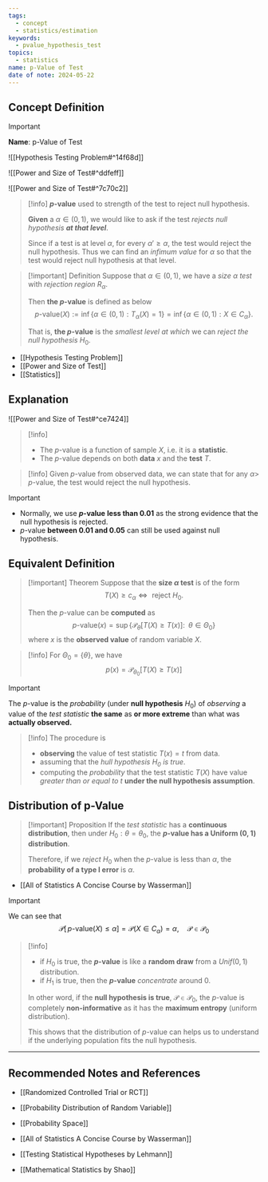 ```yaml
---
tags:
  - concept
  - statistics/estimation
keywords:
  - pvalue_hypothesis_test
topics:
  - statistics
name: p-Value of Test
date of note: 2024-05-22
---
```


## Concept Definition

>[!important]
>**Name**: p-Value of Test

![[Hypothesis Testing Problem#^14f68d]]

![[Power and Size of Test#^ddfeff]]

![[Power and Size of Test#^7c70c2]]

>[!info]
>**$p$-value** used to strength of the test to reject null hypothesis.
>
>**Given** a $\alpha \in (0,1)$, we would like to ask if the test *rejects null hypothesis __at that level__*. 
>
>Since if a test is at level $\alpha$, for every $\alpha' \ge \alpha$, the test would reject the null hypothesis. Thus we can find an *infimum value* for $\alpha$ so that the test would reject null hypothesis at that level.

>[!important] Definition
>Suppose that $\alpha \in (0,1)$, we have a *size $\alpha$ test* with *rejection region* $R_{\alpha}$.
>
>Then **the $p$-value**  is defined as below
>$$
>p\text{-value}(X) := \inf\left\{ \alpha \in (0,1): T_{\alpha}(X) = 1\right\} = \inf\left\{ \alpha \in (0,1): X \in C_{\alpha}\right\}. 
>$$
>
>That is,  **the $p$-value** is the *smallest level* *at which* we can *reject the null hypothesis* $H_{0}$. 

- [[Hypothesis Testing Problem]]
- [[Power and Size of Test]]
- [[Statistics]]



## Explanation

![[Power and Size of Test#^ce7424]]


>[!info]
>- The $p$-value is a function of sample $X$, i.e. it is a **statistic**. 
>- The $p$-value depends on both **data** $x$ and the **test** $T$.


>[!info]
>Given $p$-value from observed data, we can state that for any $\alpha >$ $p$-value, the test would reject the null hypothesis.

>[!important]
>- Normally, we use **$p$-value** **less than $0.01$** as the strong evidence that the null hypothesis is rejected. 
>- $p$-value **between $0.01$ and $0.05$** can still be used against null hypothesis.


## Equivalent Definition

>[!important] Theorem
>Suppose that the **size $\alpha$ test** is of the form
>$$
>T(X) \ge c_{\alpha} \iff \text{ reject }H_{0}.
>$$
>
>Then the $p$-value  can be **computed** as 
>$$
>p\text{-value}(x)  = \sup\left\{ \mathcal{P}_{\theta}\left[ T(X) \ge T(x)\right]:\;\; \theta \in \Theta_{0}  \right\} 
>$$
>where $x$ is the **observed value** of  random variable $X$.

>[!info]
>For $\Theta_{0} = \left\{ \theta \right\}$, we have
>$$
>p(x) =\mathcal{P}_{\theta_{0}}\left[ T(X) \ge T(x)\right]
>$$

>[!important]
>The $p$-value is the *probability* (under **null hypothesis** $H_{0}$) of *observing* a value of the *test statistic* **the same** as **or more extreme** than what was **actually observed.**

>[!info]
>The procedure is 
>- **observing** the value of test statistic $T(x) = t$  from data.
>- assuming that the *hull hypothesis $H_{0}$ is true*.
>- computing the *probability* that the test statistic $T(X)$ have value *greater than or equal to* $t$ **under the null hypothesis assumption**.

## Distribution of p-Value

>[!important] Proposition
>If the *test statistic* has a **continuous distribution**, then under $H_0 : \theta = \theta_{0}$, the **$p$-value has a Uniform $(0,1)$ distribution**. 
>
>Therefore, if we *reject* $H_0$ when the $p$-value is less than $\alpha$, the **probability of a type I error** is $\alpha$.

- [[All of Statistics A Concise Course by Wasserman]]

>[!important]
>We can see that 
>$$
>  \mathcal{P}\left[\,p\text{-value}(X) \le \alpha\right] = \mathcal{P}\left(X \in C_{\alpha}\right)  = \alpha, \quad \mathcal{P}\in \mathscr{P}_{0}
>$$


>[!info]
>- if $H_0$ is true, the **$p$-value** is like a **random draw** from a $Unif(0, 1)$ distribution.
>- if $H_{1}$ is true, then the **$p$-value** *concentrate* around $0$.
>  
>  
>In other word,  if the **null hypothesis is true**,  $\mathcal{P} \in \mathscr{P}_{0}$,  the $p$-value is completely **non-informative** as it has the **maximum entropy** (uniform distribution). 
>
>This shows that the distribution of $p$-value can helps us to understand if the underlying population fits the null hypothesis.



-----------
##  Recommended Notes and References

- [[Randomized Controlled Trial or RCT]]
- [[Probability Distribution of Random Variable]]
- [[Probability Space]]


- [[All of Statistics A Concise Course by Wasserman]]
- [[Testing Statistical Hypotheses by Lehmann]]
- [[Mathematical Statistics by Shao]]